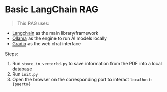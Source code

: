 # Basic LangChain RAG

> This RAG uses:

- [Langchain](https://python.langchain.com/v0.2/docs/introduction/) as the main library/framework
- [Ollama](https://ollama.com/) as the engine to run AI models locally
- [Gradio](https://www.gradio.app/docs/gradio/chatinterface) as the web chat interface

Steps:

1. Run `store_in_vectorbd.py` to save information from the PDF into a local database
2. Run `init.py`
3. Open the browser on the corresponding port to interact `localhost:{puerto}`

